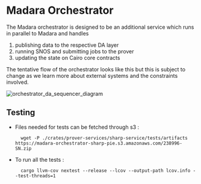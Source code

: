 # Madara Orchestrator

The Madara orchestrator is designed to be an additional service which runs in
parallel to Madara and handles

1. publishing data to the respective DA layer
2. running SNOS and submitting jobs to the prover
3. updating the state on Cairo core contracts

The tentative flow of the orchestrator looks like this but this is subject to
change as we learn more about external systems and the constraints involved.

![orchestrator_da_sequencer_diagram](./docs/orchestrator_da_sequencer_diagram.png)

## Testing

- Files needed for tests can be fetched through s3 :

  ```shell
    wget -P ./crates/prover-services/sharp-service/tests/artifacts https://madara-orchestrator-sharp-pie.s3.amazonaws.com/238996-SN.zip
  ```

- To run all the tests :

  ```shell
    cargo llvm-cov nextest --release --lcov --output-path lcov.info --test-threads=1
  ```

